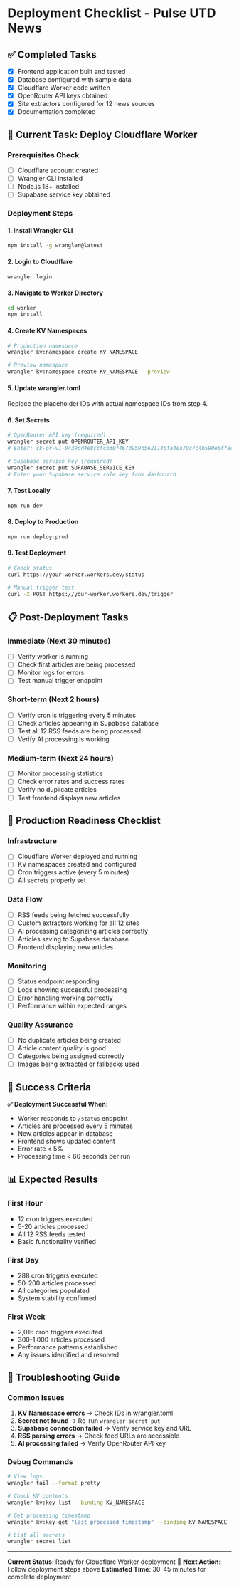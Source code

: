 # Deployment Checklist - Pulse UTD News

## ✅ **Completed Tasks**

- [x] Frontend application built and tested
- [x] Database configured with sample data
- [x] Cloudflare Worker code written
- [x] OpenRouter API keys obtained
- [x] Site extractors configured for 12 news sources
- [x] Documentation completed

## 🔄 **Current Task: Deploy Cloudflare Worker**

### **Prerequisites Check**
- [ ] Cloudflare account created
- [ ] Wrangler CLI installed
- [ ] Node.js 18+ installed
- [ ] Supabase service key obtained

### **Deployment Steps**

#### 1. Install Wrangler CLI
```bash
npm install -g wrangler@latest
```

#### 2. Login to Cloudflare
```bash
wrangler login
```

#### 3. Navigate to Worker Directory
```bash
cd worker
npm install
```

#### 4. Create KV Namespaces
```bash
# Production namespace
wrangler kv:namespace create KV_NAMESPACE

# Preview namespace  
wrangler kv:namespace create KV_NAMESPACE --preview
```

#### 5. Update wrangler.toml
Replace the placeholder IDs with actual namespace IDs from step 4.

#### 6. Set Secrets
```bash
# OpenRouter API key (required)
wrangler secret put OPENROUTER_API_KEY
# Enter: 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

# Supabase service key (required)
wrangler secret put SUPABASE_SERVICE_KEY
# Enter your Supabase service role key from dashboard
```

#### 7. Test Locally
```bash
npm run dev
```

#### 8. Deploy to Production
```bash
npm run deploy:prod
```

#### 9. Test Deployment
```bash
# Check status
curl https://your-worker.workers.dev/status

# Manual trigger test
curl -X POST https://your-worker.workers.dev/trigger
```

## 📋 **Post-Deployment Tasks**

### **Immediate (Next 30 minutes)**
- [ ] Verify worker is running
- [ ] Check first articles are being processed
- [ ] Monitor logs for errors
- [ ] Test manual trigger endpoint

### **Short-term (Next 2 hours)**
- [ ] Verify cron is triggering every 5 minutes
- [ ] Check articles appearing in Supabase database
- [ ] Test all 12 RSS feeds are being processed
- [ ] Verify AI processing is working

### **Medium-term (Next 24 hours)**
- [ ] Monitor processing statistics
- [ ] Check error rates and success rates
- [ ] Verify no duplicate articles
- [ ] Test frontend displays new articles

## 🚀 **Production Readiness Checklist**

### **Infrastructure**
- [ ] Cloudflare Worker deployed and running
- [ ] KV namespaces created and configured
- [ ] Cron triggers active (every 5 minutes)
- [ ] All secrets properly set

### **Data Flow**
- [ ] RSS feeds being fetched successfully
- [ ] Custom extractors working for all 12 sites
- [ ] AI processing categorizing articles correctly
- [ ] Articles saving to Supabase database
- [ ] Frontend displaying new articles

### **Monitoring**
- [ ] Status endpoint responding
- [ ] Logs showing successful processing
- [ ] Error handling working correctly
- [ ] Performance within expected ranges

### **Quality Assurance**
- [ ] No duplicate articles being created
- [ ] Article content quality is good
- [ ] Categories being assigned correctly
- [ ] Images being extracted or fallbacks used

## 🎯 **Success Criteria**

**✅ Deployment Successful When:**
- Worker responds to `/status` endpoint
- Articles are processed every 5 minutes
- New articles appear in database
- Frontend shows updated content
- Error rate < 5%
- Processing time < 60 seconds per run

## 📊 **Expected Results**

### **First Hour**
- 12 cron triggers executed
- 5-20 articles processed
- All 12 RSS feeds tested
- Basic functionality verified

### **First Day**
- 288 cron triggers executed
- 50-200 articles processed
- All categories populated
- System stability confirmed

### **First Week**
- 2,016 cron triggers executed
- 300-1,000 articles processed
- Performance patterns established
- Any issues identified and resolved

## 🔧 **Troubleshooting Guide**

### **Common Issues**
1. **KV Namespace errors** → Check IDs in wrangler.toml
2. **Secret not found** → Re-run `wrangler secret put`
3. **Supabase connection failed** → Verify service key and URL
4. **RSS parsing errors** → Check feed URLs are accessible
5. **AI processing failed** → Verify OpenRouter API key

### **Debug Commands**
```bash
# View logs
wrangler tail --format pretty

# Check KV contents
wrangler kv:key list --binding KV_NAMESPACE

# Get processing timestamp
wrangler kv:key get "last_processed_timestamp" --binding KV_NAMESPACE

# List all secrets
wrangler secret list
```

---

**Current Status**: Ready for Cloudflare Worker deployment 🚀
**Next Action**: Follow deployment steps above
**Estimated Time**: 30-45 minutes for complete deployment
